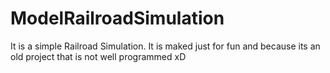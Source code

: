 # ModelRailroadSimulation
It is a simple Railroad Simulation. It is maked just for fun and because its an old project that is not well programmed xD
